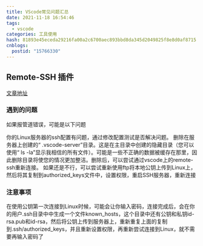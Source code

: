 ```yaml
---
title: VScode常见问题汇总
date: 2021-11-18 16:54:46
tags:
  - vscode
categories: 工具使用
hash: 81893e45eceda29216fa00a2c6700aec893bbd8da345d2049825f8e8d0af8715
cnblogs:
  postid: "15766330"
---
```


## Remote-SSH 插件

[文章地址](https://blog.csdn.net/WindSunLike/article/details/103292922)

### 遇到的问题

如果报管道错误，可能是以下问题

你的Linux服务器的ssh配置有问题，通过修改配置测试是否解决问题。
删除在服务器上创建的“ .vscode-server”目录。这是在主目录中创建的隐藏目录（您可以使用“ ls -la”显示我相信的所有文件）。可能是一些不正确的数据被缓存在那里，因此删除目录将使您的情况更加整洁。删除后，可以尝试通过vscode上的remote-ssh重新连接。
如果还是不行，可以尝试重新使用ftp将本地公钥上传到Linux上，然后将其复制到authorized_keys文件中，设置权限，重启SSH服务器，重新连接

### 注意事项

在使用公钥第一次连接到Linux时候，可能会让你输入密码，连接完成后，会在你的用户.ssh目录中中生成一个文件known_hosts，这个目录中还有公钥和私钥id-rsa.pub和id-rsa，然后将公钥上传到服务器上，重新重复上面的复制到.ssh/authorized_keys，并且重新设置权限，再重新尝试连接到Linux，就不需要再输入密码了
